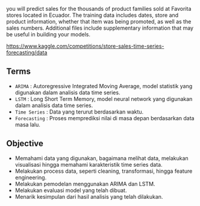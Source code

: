you will predict sales for the thousands of product families sold at Favorita stores located in Ecuador. The training data includes dates, store and product information, whether that item was being promoted, as well as the sales numbers. Additional files include supplementary information that may be useful in building your models.

https://www.kaggle.com/competitions/store-sales-time-series-forecasting/data

## Terms
- `ARIMA` : Autoregressive Integrated Moving Average, model statistik yang digunakan dalam analisis data time series.
- `LSTM` : Long Short Term Memory, model neural network yang digunakan dalam analisis data time series.
- `Time Series` : Data yang terurut berdasarkan waktu.
- `Forecasting` : Proses memprediksi nilai di masa depan berdasarkan data masa lalu.


## Objective
- Memahami data yang digunakan, bagaimana melihat data, melakukan visualisasi hingga memahami karakteristik time series data.
- Melakukan process data, seperti cleaning, transformasi, hingga feature engineering.
- Melakukan pemodelan menggunakan ARIMA dan LSTM.
- Melakukan evaluasi model yang telah dibuat.
- Menarik kesimpulan dari hasil analisis yang telah dilakukan.
